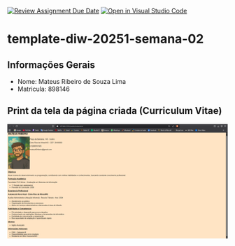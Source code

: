 [![Review Assignment Due Date](https://classroom.github.com/assets/deadline-readme-button-22041afd0340ce965d47ae6ef1cefeee28c7c493a6346c4f15d667ab976d596c.svg)](https://classroom.github.com/a/YXEo_uBJ)
[![Open in Visual Studio Code](https://classroom.github.com/assets/open-in-vscode-2e0aaae1b6195c2367325f4f02e2d04e9abb55f0b24a779b69b11b9e10269abc.svg)](https://classroom.github.com/online_ide?assignment_repo_id=20117647&assignment_repo_type=AssignmentRepo)
# template-diw-20251-semana-02

## Informações Gerais
- Nome: Mateus Ribeiro de Souza Lima 
- Matricula: 898146 

## Print da tela da página criada (Curriculum Vitae)

![Curriculum Vitae](public/Curriculum%20Vitae.jpg)
